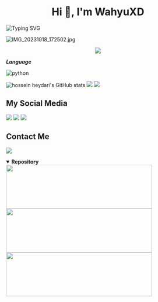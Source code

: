 <h1 align="center">Hi 👋, I'm WahyuXD</h1>
<!--
```python
def typing(s):
   for c in s + '\n':
        sys.stdout.write(c)
        sys.stdout.flush()
        time.sleep(0.1)
typing("Hello World!")
```-->

![Typing SVG](https://readme-typing-svg.herokuapp.com?lines=font=Koulen&size=25&color=light&center=true&width=600&vCenter=true&lines=Hello,+World!)

![IMG_20231018_172502.jpg](https://github.com/WahyuuXD/unliShare/assets/131398263/96350797-f659-4789-a7d0-e85ad6f71e84)


<p align="center">
  <img src="https://komarev.com/ghpvc/?username=WahyuuXD&label=Profile+Views&style=flat-square&color=ff0000"/>
</p>

***Language***

![python](https://img.shields.io/badge/-python-black?style=for-the-badge&logo=python&logoColor=yellow&labelColor=white)

  <img src="https://github-readme-stats.vercel.app/api?username=WahyuuXD&show_icons=true&include_all_commits=true&theme=dracula" alt="hossein heydari's GitHub stats"/>
  <img src="https://github-readme-streak-stats.herokuapp.com/?user=WahyuuXD&theme=dracula"/>
  <img src="https://github-readme-stats.vercel.app/api/top-langs/?username=WahyuuXD&layout=compact&theme=dracula&langs_count=12"/><br />
  
## My Social Media
[![](https://img.shields.io/badge/Github-black?logo=Github&logoColor=black&labelColor=white)](https://github.com/WahyuuXD)
[![](https://img.shields.io/badge/Facebook-blue?logo=Facebook&logoColor=blue&labelColor=white)](https://www.facebook.com/whyu.404)
[![](https://img.shields.io/badge/Instagram-blue?logo=Instagram&logoColor=&labelColor=white)](https://www.instagram.com/why.404_)

## Contact Me  
[![](https://img.shields.io/badge/Whatsapp-CHAT-red?logo=Whatsapp&logoColor=Brightgreen&labelColor=white)](https://api.whatsapp.com/send/?phone=233506380966&text=Hallo+Bang!)
<details open>
   <summary><strong>Repository</strong></summary>
   <a href="https://github.com/WahyuuXD/FaceBF"><img width="400" height="120" src="https://github-readme-stats.vercel.app/api/pin/?username=WahyuuXD&repo=FaceBF&theme=dracula"></a>
   <a href="https://github.com/WahyuuXD/unliShare"><img width="400" height="120" src="https://github-readme-stats.vercel.app/api/pin/?username=WahyuuXD&repo=unliShare&theme=dracula"></a>
   <a href="https://github.com/WahyuuXD/Commenter"><img width="400" height="120" src="https://github-readme-stats.vercel.app/api/pin/?username=WahyuuXD&repo=Commenter&theme=dracula"></a>
</details>
<!--
**WahyuuXD/WahyuuXD** is a ✨ _special_ ✨ repository because its `README.md` (this file) appears on your GitHub profile.

Here are some ideas to get you started:

- 🔭 I’m currently working on ...
- 🌱 I’m currently learning ...
- 👯 I’m looking to collaborate on ...
- 🤔 I’m looking for help with ...
- 💬 Ask me about ...
- 📫 How to reach me: ...
- 😄 Pronouns: ...
- ⚡ Fun fact: ...
-->





